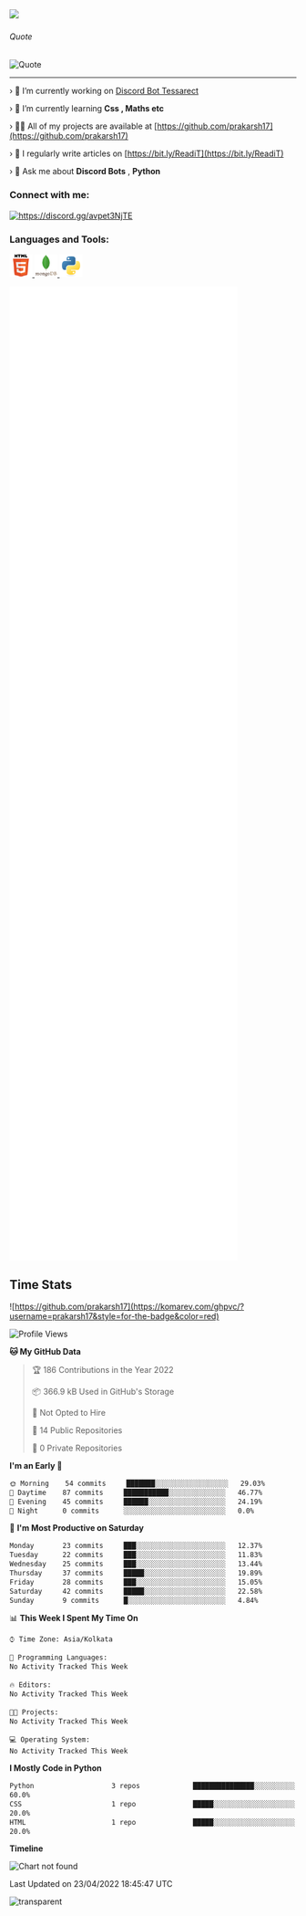 <img src="https://capsule-render.vercel.app/api?&color=timeGradient&height=400&section=header&text=Hi%20I%20am%20Prakarsh17!&desc=A%20Passionate%20developer%20from%20India&fontSize=50&animation=twinkling&type=waving">
<!--<h3 align="center">A passionate developer from India</h3>-->



<!--joke-->
<h6> Quote </h6>

![Quote](https://github-readme-quotes.herokuapp.com/quote?theme=dark&layout=socrates&quoteCategory=programming)

***
› 🔭 I’m currently working on [Discord Bot Tessarect](https://tessarect-website.prakarsh17-coder.repl.co/)

› 🌱 I’m currently learning **Css , Maths etc**

› 👨‍💻 All of my projects are available at [https://github.com/prakarsh17](https://github.com/prakarsh17)

› 📝 I regularly write articles on [https://bit.ly/ReadiT](https://bit.ly/ReadiT)

› 💬 Ask me about **Discord Bots** , **Python**

<h3 align="left">Connect with me:</h3>
<p align="left">
<a href="https://discord.gg/https://discord.gg/avpet3NjTE" target="blank"><img align="center" src="https://raw.githubusercontent.com/rahuldkjain/github-profile-readme-generator/master/src/images/icons/Social/discord.svg" alt="https://discord.gg/avpet3NjTE" height="30" width="40" /></a>
</p>

<h3 align="left">Languages and Tools:</h3>
<p align="left"> <a href="https://www.w3.org/html/" target="_blank" rel="noreferrer"> <img src="https://raw.githubusercontent.com/devicons/devicon/master/icons/html5/html5-original-wordmark.svg" alt="html5" width="40" height="40"/> </a> <a href="https://www.mongodb.com/" target="_blank" rel="noreferrer"> <img src="https://raw.githubusercontent.com/devicons/devicon/master/icons/mongodb/mongodb-original-wordmark.svg" alt="mongodb" width="40" height="40"/> </a> <a href="https://www.python.org" target="_blank" rel="noreferrer"> <img src="https://raw.githubusercontent.com/devicons/devicon/master/icons/python/python-original.svg" alt="python" width="40" height="40"/> </a> </p>



<img align="center" src="/github-metrics.svg" alt="Metrics" width="400">    
<h2>Time Stats </h2>

![https://github.com/prakarsh17](https://komarev.com/ghpvc/?username=prakarsh17&style=for-the-badge&color=red)

 <!--START_SECTION:waka-->
![Profile Views](http://img.shields.io/badge/Profile%20Views-1-blue)

**🐱 My GitHub Data** 

> 🏆 186 Contributions in the Year 2022
 > 
> 📦 366.9 kB Used in GitHub's Storage 
 > 
> 🚫 Not Opted to Hire
 > 
> 📜 14 Public Repositories 
 > 
> 🔑 0 Private Repositories  
 > 
**I'm an Early 🐤** 

```text
🌞 Morning    54 commits     ███████░░░░░░░░░░░░░░░░░░   29.03% 
🌆 Daytime    87 commits     ███████████░░░░░░░░░░░░░░   46.77% 
🌃 Evening    45 commits     ██████░░░░░░░░░░░░░░░░░░░   24.19% 
🌙 Night      0 commits      ░░░░░░░░░░░░░░░░░░░░░░░░░   0.0%

```
📅 **I'm Most Productive on Saturday** 

```text
Monday       23 commits     ███░░░░░░░░░░░░░░░░░░░░░░   12.37% 
Tuesday      22 commits     ███░░░░░░░░░░░░░░░░░░░░░░   11.83% 
Wednesday    25 commits     ███░░░░░░░░░░░░░░░░░░░░░░   13.44% 
Thursday     37 commits     █████░░░░░░░░░░░░░░░░░░░░   19.89% 
Friday       28 commits     ███░░░░░░░░░░░░░░░░░░░░░░   15.05% 
Saturday     42 commits     █████░░░░░░░░░░░░░░░░░░░░   22.58% 
Sunday       9 commits      █░░░░░░░░░░░░░░░░░░░░░░░░   4.84%

```


📊 **This Week I Spent My Time On** 

```text
⌚︎ Time Zone: Asia/Kolkata

💬 Programming Languages: 
No Activity Tracked This Week

🔥 Editors: 
No Activity Tracked This Week

🐱‍💻 Projects: 
No Activity Tracked This Week

💻 Operating System: 
No Activity Tracked This Week

```

**I Mostly Code in Python** 

```text
Python                   3 repos             ███████████████░░░░░░░░░░   60.0% 
CSS                      1 repo              █████░░░░░░░░░░░░░░░░░░░░   20.0% 
HTML                     1 repo              █████░░░░░░░░░░░░░░░░░░░░   20.0%

```


**Timeline**

![Chart not found](https://raw.githubusercontent.com/prakarsh17/prakarsh17/main/charts/bar_graph.png) 


 Last Updated on 23/04/2022 18:45:47 UTC
<!--END_SECTION:waka-->

![transparent](https://capsule-render.vercel.app/api?type=transparent&fontColor=703ee5&text=Thankyou&height=150&fontSize=60&desc=For%20Your%20Time&desc&descAlign=60)
